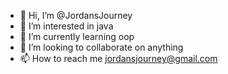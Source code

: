 - 👋 Hi, I’m @JordansJourney
- 👀 I’m interested in java
- 🌱 I’m currently learning oop
- 💞️ I’m looking to collaborate on anything
- 📫 How to reach me jordansjourney@gmail.com

<!---

--->
